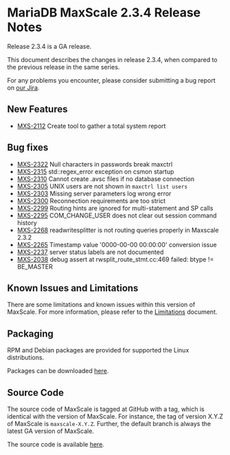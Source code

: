 # MariaDB MaxScale 2.3.4 Release Notes

Release 2.3.4 is a GA release.

This document describes the changes in release 2.3.4, when compared to the
previous release in the same series.

For any problems you encounter, please consider submitting a bug
report on [our Jira](https://jira.mariadb.org/projects/MXS).

## New Features

* [MXS-2112](https://jira.mariadb.org/browse/MXS-2112) Create tool to gather a total system report

## Bug fixes

* [MXS-2322](https://jira.mariadb.org/browse/MXS-2322) Null characters in passwords break maxctrl
* [MXS-2315](https://jira.mariadb.org/browse/MXS-2315) std::regex_error exception on csmon startup
* [MXS-2310](https://jira.mariadb.org/browse/MXS-2310) Cannot create .avsc files if no database connection
* [MXS-2305](https://jira.mariadb.org/browse/MXS-2305) UNIX users are not shown in `maxctrl list users`
* [MXS-2303](https://jira.mariadb.org/browse/MXS-2303) Missing server parameters log wrong error
* [MXS-2300](https://jira.mariadb.org/browse/MXS-2300) Reconnection requirements are too strict
* [MXS-2299](https://jira.mariadb.org/browse/MXS-2299) Routing hints are ignored for multi-statement and SP calls
* [MXS-2295](https://jira.mariadb.org/browse/MXS-2295) COM_CHANGE_USER does not clear out session command history
* [MXS-2268](https://jira.mariadb.org/browse/MXS-2268) readwritesplitter is not routing queries properly in Maxscale 2.3.2
* [MXS-2265](https://jira.mariadb.org/browse/MXS-2265) Timestamp value '0000-00-00 00:00:00' conversion issue
* [MXS-2237](https://jira.mariadb.org/browse/MXS-2237) server status labels are not documented
* [MXS-2038](https://jira.mariadb.org/browse/MXS-2038) debug assert at rwsplit_route_stmt.cc:469 failed: btype != BE_MASTER

## Known Issues and Limitations

There are some limitations and known issues within this version of MaxScale.
For more information, please refer to the [Limitations](../About/Limitations.md) document.

## Packaging

RPM and Debian packages are provided for supported the Linux distributions.

Packages can be downloaded [here](https://mariadb.com/downloads/mariadb-tx/maxscale).

## Source Code

The source code of MaxScale is tagged at GitHub with a tag, which is identical
with the version of MaxScale. For instance, the tag of version X.Y.Z of MaxScale
is `maxscale-X.Y.Z`. Further, the default branch is always the latest GA version
of MaxScale.

The source code is available [here](https://github.com/mariadb-corporation/MaxScale).
